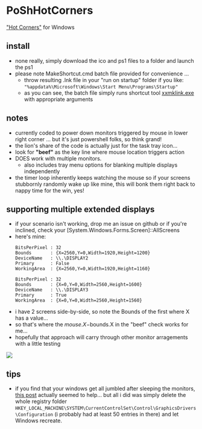 # PoShHotCorners
["Hot Corners"](https://en.wikipedia.org/wiki/Screen_hotspot) for Windows 

## install
* none really, simply download the ico and ps1 files to a folder and launch the ps1 
* please note MakeShortcut.cmd batch file provided for convenience ... 
  * throw resulting .lnk file in your "run on startup" folder if you like: ```"%appdata%\Microsoft\Windows\Start Menu\Programs\Startup"```
  * as you can see, the batch file simply runs shortcut tool [xxmklink.exe](http://www.xxcopy.com/xxcopy38.htm) with appropriate arguments

## notes
* currently coded to power down monitors triggered by mouse in lower right corner ... but it's just powershell folks, so think grand!
* the lion's share of the code is actually just for the task tray icon...
* look for **"beef"** as the key line where mouse location triggers action
* DOES work with multiple monitors.
  * also includes tray menu options for blanking multiple displays independently
* the timer loop inherently keeps watching the mouse so if your screens stubbornly randomly wake up like mine, this will bonk them right back to nappy time for the win, yes!

## supporting multiple extended displays
* if your scenario isn't working, drop me an issue on github or if you're inclined, check your [System.Windows.Forms.Screen]::AllScreens
* here's mine:
  ```
  BitsPerPixel : 32
  Bounds       : {X=2560,Y=0,Width=1920,Height=1200}
  DeviceName   : \\.\DISPLAY2
  Primary      : False
  WorkingArea  : {X=2560,Y=0,Width=1920,Height=1160}

  BitsPerPixel : 32
  Bounds       : {X=0,Y=0,Width=2560,Height=1600}
  DeviceName   : \\.\DISPLAY3
  Primary      : True
  WorkingArea  : {X=0,Y=0,Width=2560,Height=1560}
  ```
* i have 2 screens side-by-side, so note the Bounds of the first where X has a value...
* so that's where the $mouse.X-$bounds.X in the "beef" check works for me...
* hopefully that approach will carry through other monitor arragements with a little testing

![](https://cloud.githubusercontent.com/assets/6301228/20070283/ab4e62e2-a4d4-11e6-84ab-70abd4ff34b9.png)

## tips
* if you find that your windows get all jumbled after sleeping the monitors, [this post](http://superuser.com/questions/453446/how-can-i-stop-windows-re-positioning-after-waking-from-sleep) actually seemed to help... but all i did was simply delete the whole registry folder `HKEY_LOCAL_MACHINE\SYSTEM\CurrentControlSet\Control\GraphicsDrivers\Configuration` (i probably had at least 50 entries in there) and let Windows recreate.

